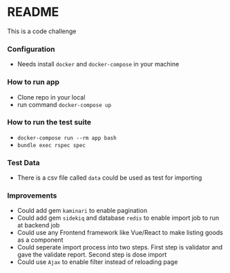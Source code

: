 # README

This is a code challenge

### Configuration
* Needs install `docker` and `docker-compose` in your machine

### How to run app
* Clone repo in your local
* run command `docker-compose up`

### How to run the test suite
* `docker-compose run --rm app bash`
* `bundle exec rspec spec`

### Test Data
* There is a csv file called `data` could be used as test for importing

### Improvements
* Could add gem `kaminari` to enable pagination
* Could add gem `sidekiq` and database `redis` to enable import job to run at backend job
* Could use any Frontend framework like Vue/React to make listing goods as a component
* Could seperate import process into two steps. First step is validator and gave the validate report. Second step is dose import
* Could use `Ajax` to enable filter instead of reloading page
